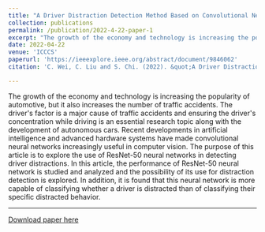 ```yaml
---
title: "A Driver Distraction Detection Method Based on Convolutional Neural Network"
collection: publications
permalink: /publication/2022-4-22-paper-1
excerpt: "The growth of the economy and technology is increasing the popularity of automotive, but it also increases the number of traffic accidents. The driver's factor is a major cause of traffic accidents and ensuring the driver's concentration while driving is an essential research topic along with the development of autonomous cars. Recent developments in artificial intelligence and advanced hardware systems have made convolutional neural networks increasingly useful in computer vision. The purpose of this article is to explore the use of ResNet-50 neural networks in detecting driver distractions. In this article, the performance of ResNet-50 neural network is studied and analyzed and the possibility of its use for distraction detection is explored. In addition, it is found that this neural network is more capable of classifying whether a driver is distracted than of classifying their specific distracted behavior."
date: 2022-04-22
venue: 'ICCCS'
paperurl: 'https://ieeexplore.ieee.org/abstract/document/9846062'
citation: 'C. Wei, C. Liu and S. Chi. (2022). &quot;A Driver Distraction Detection Method Based on Convolutional Neural Network.&quot; <i>2022 2th International Conference on Computer and Communication Systems (ICCCS), Wuhan, China</i>. pp. 272-277.'

---
```

The growth of the economy and technology is increasing the popularity of automotive, but it also increases the number of traffic accidents. The driver's factor is a major cause of traffic accidents and ensuring the driver's concentration while driving is an essential research topic along with the development of autonomous cars. Recent developments in artificial intelligence and advanced hardware systems have made convolutional neural networks increasingly useful in computer vision. The purpose of this article is to explore the use of ResNet-50 neural networks in detecting driver distractions. In this article, the performance of ResNet-50 neural network is studied and analyzed and the possibility of its use for distraction detection is explored. In addition, it is found that this neural network is more capable of classifying whether a driver is distracted than of classifying their specific distracted behavior.

---
[Download paper here](http://ChuhengWei.github.io/files/paper2.pdf)

